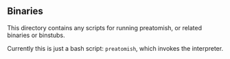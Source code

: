 Binaries
--------

This directory contains any scripts for running preatomish, or related binaries or binstubs.

Currently this is just a bash script: `preatomish`, which invokes the interpreter.
